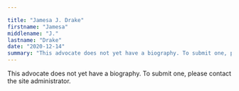 ```yaml
---

title: "Jamesa J. Drake"
firstname: "Jamesa"
middlename: "J."
lastname: "Drake"
date: "2020-12-14"
summary: "This advocate does not yet have a biography. To submit one, please contact the site administrator."
---
```

This advocate does not yet have a biography. To submit one, please contact the site administrator.

